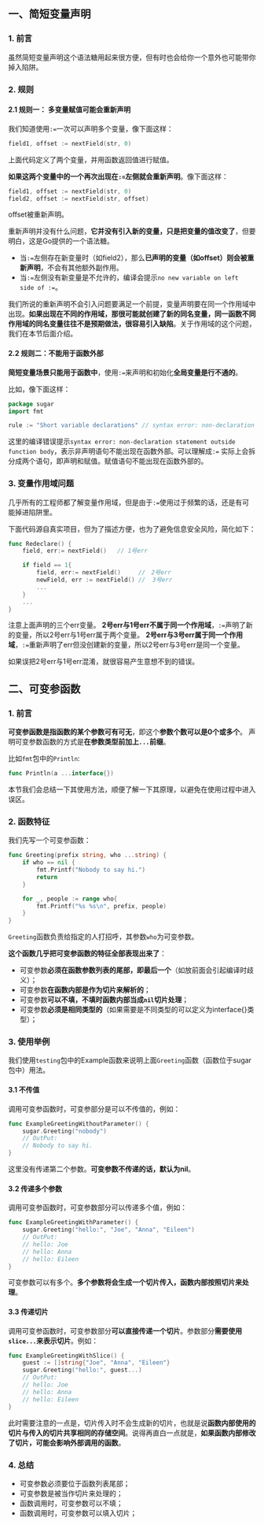 ## 一、简短变量声明

### 1. 前言

虽然简短变量声明这个语法糖用起来很方便，但有时也会给你一个意外也可能带你掉入陷阱。

### 2. 规则

#### 2.1 规则一： 多变量赋值可能会重新声明

我们知道使用`:=`一次可以声明多个变量，像下面这样：

```go
field1, offset := nextField(str, 0)
```

上面代码定义了两个变量，并用函数返回值进行赋值。

**如果这两个变量中的一个再次出现在`:=`左侧就会重新声明**。像下面这样：

```go
field1, offset := nextField(str, 0)
field2, offset := nextField(str, offset)
```

offset被重新声明。

重新声明并没有什么问题，**它并没有引入新的变量，只是把变量的值改变了**，但要明白，这是Go提供的一个语法糖。

- 当`:=`左侧存在新变量时（如field2），那么**已声明的变量（如offset）则会被重新声明**，不会有其他额外副作用。
- 当`:=`左侧没有新变量是不允许的，编译会提示`no new variable on left side of :=`。

我们所说的重新声明不会引入问题要满足一个前提，变量声明要在同一个作用域中出现。**如果出现在不同的作用域，那很可能就创建了新的同名变量，同一函数不同作用域的同名变量往往不是预期做法，很容易引入缺陷**。关于作用域的这个问题，我们在本节后面介绍。

#### 2.2 规则二：不能用于函数外部

**简短变量场景只能用于函数中**，使用`:=`来声明和初始化**全局变量是行不通的**。

比如，像下面这样：

```go
package sugar
import fmt

rule := "Short variable declarations" // syntax error: non-declaration statement outside function body
```

这里的编译错误提示`syntax error: non-declaration statement outside function body`，表示非声明语句不能出现在函数外部。可以理解成`:=` 实际上会拆分成两个语句，即声明和赋值。赋值语句不能出现在函数外部的。

### 3. 变量作用域问题

几乎所有的工程师都了解变量作用域，但是由于`:=`使用过于频繁的话，还是有可能掉进陷阱里。

下面代码源自真实项目，但为了描述方便，也为了避免信息安全风险，简化如下：

```go
func Redeclare() {
    field, err:= nextField()   // 1号err

    if field == 1{
        field, err:= nextField()     //　2号err
        newField, err := nextField() //  3号err
        ...
    }
    ...
}
```

注意上面声明的三个err变量。
**2号err与1号err不属于同一个作用域**，`:=`声明了新的变量，所以2号err与1号err属于两个变量。
**2号err与3号err属于同一个作用域**，`:=`重新声明了err但没创建新的变量，所以2号err与3号err是同一个变量。

如果误把2号err与1号err混淆，就很容易产生意想不到的错误。

## 二、可变参函数

### 1. 前言

**可变参函数是指函数的某个参数可有可无**，即这个**参数个数可以是0个或多个**。
声明可变参数函数的方式是**在参数类型前加上`...`前缀**。

比如`fmt`包中的`Println`:

```go
func Println(a ...interface{})
```

本节我们会总结一下其使用方法，顺便了解一下其原理，以避免在使用过程中进入误区。

### 2. 函数特征

我们先写一个可变参函数：

```go
func Greeting(prefix string, who ...string) {
    if who == nil {
        fmt.Printf("Nobody to say hi.")
        return
    }

    for _, people := range who{
        fmt.Printf("%s %s\n", prefix, people)
    }
}
```

`Greeting`函数负责给指定的人打招呼，其参数`who`为可变参数。

**这个函数几乎把可变参函数的特征全部表现出来了**：

- 可变参数**必须在函数参数列表的尾部，即最后一个**（如放前面会引起编译时歧义）；
- 可变参数**在函数内部是作为切片来解析的**；
- 可变参数**可以不填，不填时函数内部当成`nil`切片处理**；
- 可变参数**必须是相同类型的**（如果需要是不同类型的可以定义为interface{}类型）；

### 3. 使用举例

我们使用`testing`包中的Example函数来说明上面`Greeting`函数（函数位于sugar包中）用法。

#### 3.1 不传值

调用可变参函数时，可变参部分是可以不传值的，例如：

```go
func ExampleGreetingWithoutParameter() {
    sugar.Greeting("nobody")
    // OutPut:
    // Nobody to say hi.
}
```

这里没有传递第二个参数。**可变参数不传递的话，默认为nil**。

#### 3.2 传递多个参数

调用可变参函数时，可变参数部分可以传递多个值，例如：

```go
func ExampleGreetingWithParameter() {
    sugar.Greeting("hello:", "Joe", "Anna", "Eileen")
    // OutPut:
    // hello: Joe
    // hello: Anna
    // hello: Eileen
}
```

可变参数可以有多个。**多个参数将会生成一个切片传入，函数内部按照切片来处理**。

#### 3.3 传递切片

调用可变参函数时，可变参数部分**可以直接传递一个切片**。参数部分**需要使用`slice...`来表示切片**。例如：

```go
func ExampleGreetingWithSlice() {
    guest := []string{"Joe", "Anna", "Eileen"}
    sugar.Greeting("hello:", guest...)
    // OutPut:
    // hello: Joe
    // hello: Anna
    // hello: Eileen
}
```

此时需要注意的一点是，切片传入时不会生成新的切片，也就是说**函数内部使用的切片与传入的切片共享相同的存储空间**。说得再直白一点就是，**如果函数内部修改了切片，可能会影响外部调用的函数**。

### 4. 总结

- 可变参数必须要位于函数列表尾部；
- 可变参数是被当作切片来处理的；
- 函数调用时，可变参数可以不填；
- 函数调用时，可变参数可以填入切片；